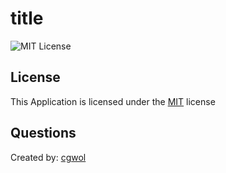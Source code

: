 # title
![MIT License](https://img.shields.io/badge/license-MIT-blue)

## License
  This Application is licensed under the [MIT](https://choosealicense.com/licenses/mit/) license
  
## Questions
  Created by: [cgwol](https://github.com/cgwol/)
  
